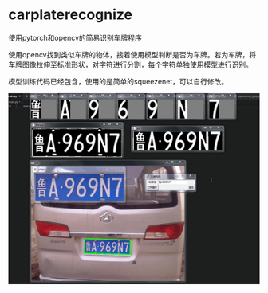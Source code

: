 # carplaterecognize
使用pytorch和opencv的简易识别车牌程序

使用opencv找到类似车牌的物体，接着使用模型判断是否为车牌。若为车牌，将车牌图像拉伸至标准形状，对字符进行分割，每个字符单独使用模型进行识别。

模型训练代码已经包含，使用的是简单的squeezenet，可以自行修改。

![演示图片](./演示动画.gif)
